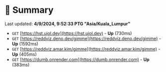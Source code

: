 # 📖 Summary
Last updated: **4/9/2024, 9:52:33 PTG "Asia/Kuala_Lumpur"**

- `GET` [https://hst.ujol.dev](https://hst.ujol.dev) - **Up** (730ms)
- `GET` [https://reddviz.deno.dev/gimme](https://reddviz.deno.dev/gimme) - **Up** (1592ms)
- `GET` [https://reddviz.amar.kim/gimme](https://reddviz.amar.kim/gimme) - **Up** (405ms)
- `GET` [https://dumb.onrender.com](https://dumb.onrender.com) - **Up** (383ms)
